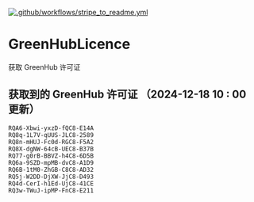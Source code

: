 [![.github/workflows/stripe_to_readme.yml](https://github.com/zjx-kimi/GreenHubLicence/actions/workflows/stripe_to_readme.yml/badge.svg)](https://github.com/zjx-kimi/GreenHubLicence/actions/workflows/stripe_to_readme.yml)
# GreenHubLicence
获取 GreenHub 许可证
## 获取到的 GreenHub 许可证 （2024-12-18 10 : 00 更新）
```
RQA6-Xbwi-yxzD-fQC8-E14A
RQ8q-1L7V-qUUS-JLC8-2589
RQ8n-mHUJ-Fc0d-RGC8-F5A2
RQ8X-dgNW-64cB-UEC8-B37B
RQ77-g0rB-BBVZ-h4C8-6D5B
RQ6a-9SZD-mpMB-dvC8-A1D9
RQ6B-1tM0-ZhGB-C8C8-AD32
RQ5j-W2DD-DjXW-JjC8-D493
RQ4d-CerI-h1Ed-UjC8-41CE
RQ3w-TWuJ-ipMP-FnC8-E211
```
